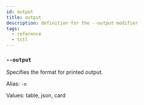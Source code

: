 ```yaml
---
id: output
title: output
description: definition for the --output modifier
tags:
  - reference
  - tctl
---
```


### `--output`

Specifies the format for printed output.

Alias: `-o`

Values: table, json, card
